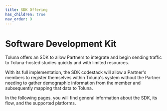 ```yaml
---
title: SDK Offering
has_children: true
nav_order: 9
---
```


# Software Development Kit

Toluna offers an SDK to allow Partners to integrate and begin sending traffic to Toluna-hosted studies quickly and with limited resources.

With its full implementation, the SDK codestack will allow a Partner's members to register themselves within Toluna's system without the Partner needing to gather demographic information from the member and subsequently mapping that data to Toluna.

In the following pages, you will find general information about the SDK, its flow, and the supported platforms.